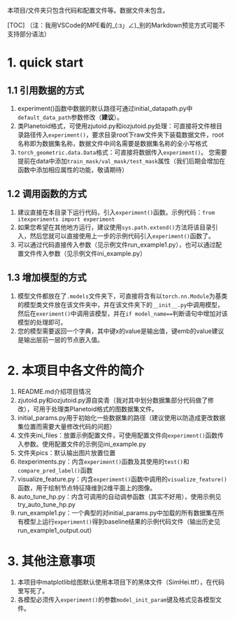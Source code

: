 本项目/文件夹只包含代码和配置文件等。数据文件未包含。

[TOC]
（注：我用VSCode的MPE看的_(:з」∠)_别的Markdown预览方式可能不支持部分语法）

# 1. quick start
## 1.1 引用数据的方式
1. experiment()函数中数据的默认路径可通过initial_datapath.py中`default_data_path`参数修改（**建议**）。
2. 类Planetoid格式，可使用zjutoid.py和iozjutoid.py处理：可直接将文件根目录路径传入`experiment()`，要求目录root下raw文件夹下装载数据文件，root名称即为数据集名称，数据文件中间名需要是数据集名称的全小写格式
3. `torch_geometric.data.Data`格式：可直接将数据传入`experiment()`。
您需要提前在data中添加`train_mask/val_mask/test_mask`属性（我们后期会增加在函数中添加相应属性的功能，敬请期待）
## 1.2 调用函数的方式
1. 建议直接在本目录下运行代码，引入`experiment()`函数。示例代码：`from itexperiments import experiment`
2. 如果您希望在其他地方运行，建议使用`sys.path.extend()`方法将该目录引入，然后您就可以直接使用上一步的示例代码引入`experiment()`函数了。
3. 可以通过代码直接传入参数（见示例文件run_example1.py），也可以通过配置文件传入参数（见示例文件ini_example.py）
## 1.3 增加模型的方式
1. 模型文件都放在了`.models`文件夹下，可直接将含有以`torch.nn.Module`为基类的模型类文件放在该文件夹中，并在该文件夹下的`__init__.py`中调用模型，然后在`exeriment()`中调用该模型，并在`if model_name==`判断语句中增加对该模型的处理即可。
2. 您的模型需要返回一个字典，其中键x的value是输出值，键emb的value建议是输出层前一层的节点嵌入值。

# 2. 本项目中各文件的简介
1. README.md介绍项目情况
2. zjutoid.py和iozjutoid.py源自奕青（我对其中划分数据集部分代码做了修改），可用于处理类Planetoid格式的图数据集文件。
3. initial_params.py用于初始化一些数据集的路径（建议使用以防造成更改数据集位置而需要大量修改代码的问题）
4. 文件夹ini_files：放置示例配置文件，可使用配置文件向`experiment()`函数传入参数。使用配置文件的示例见ini_example.py
5. 文件夹pics：默认输出图片放置位置
6. itexperiments.py：内含`experiment()`函数及其使用的`test()`和`compare_pred_label()`函数
7. visualize_feature.py：内含`experiment()`函数中调用的`visualize_feature()`函数，用于绘制节点特征降维到2维平面上的图像。
8. auto_tune_hp.py：内含可调用的自动调参函数（其实不好用），使用示例见try_auto_tune_hp.py
9. run_example1.py：一个典型的对initial_params.py中加载的所有数据集在所有模型上运行`experiment()`得到baseline结果的示例代码文件（输出历史见run_example1_output.out）

# 3. 其他注意事项
1. 本项目中matplotlib绘图默认使用本项目下的黑体文件（SimHei.ttf），在代码里写死了。
2. 各模型必须传入`experiment()`的参数`model_init_param`键及格式见各模型文件。